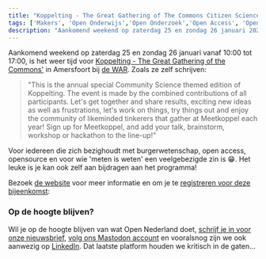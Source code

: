 ```yaml
---
title: "Koppelting - The Great Gathering of The Commons Citizen Science edition"
tags: ['Makers', 'Open Onderwijs','Open Onderzoek','Open Access', 'Open Design','Open Source',]
description: "Aankomend weekend op zaterdag 25 en zondag 26 januari 2025 vanaf 10:00 tot 17:00 Koppelting - The Great Gathering of The Commons Citizen Science edition"
---
```


Aankomend weekend op zaterdag 25 en zondag 26 januari vanaf 10:00 tot 17:00, is het weer tijd voor [Koppelting - The Great Gathering of the Commons'](https://koppelting.org/en/home) in Amersfoort bij [de WAR](https://dewar.nl/). Zoals ze zelf schrijven: 

>"This is the annual special Community Science themed edition of Koppelting. The event is made by the combined contributions of all participants. Let's get together and share results, exciting new ideas as well as frustrations, let's work on things, try things out and enjoy the community of likeminded tinkerers that gather at Meetkoppel each year! Sign up for Meetkoppel, and add your talk, brainstorm, workshop or hackathon to the line-up!"
>  
Voor iedereen die zich bezighoudt met burgerwetenschap, open access, opensource en voor wie 'meten is weten' een veelgebezigde zin is 😁.
Het leuke is je kan ook zelf aan bijdragen aan het programma! 

Bezoek [de website](https://koppelting.org/en/home) voor meer informatie en om je te [registreren voor deze bijeenkomst](https://koppelting.org/en/meetkoppel25/signup):

### Op de hoogte blijven?
Wil je op de hoogte blijven van wat Open Nederland doet, [schrijf je in voor onze nieuwsbrief](https://www.opennederland.nl/#aanmelden-nieuwsbrief), [volg ons Mastodon account](https://mastodon.nl/@opennl) en vooralsnog zijn we ook aanwezig op [LinkedIn](https://www.linkedin.com/company/open-nederland/). Dat laatste platform houden we kritisch in de gaten...  
